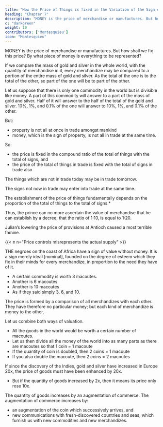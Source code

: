 ```yaml
---
title: "How the Price of Things is fixed in the Variation of the Sign of Riches"
heading: "Chapter 7"
description: "MONEY is the price of merchandise or manufactures. But how shall we fix this price? By what piece of money is everything to be represented?"
c: "darkgreen"
weight: 10
contributors: ['Montesquieu']
icon: "Montesquieu"
---
```





MONEY is the price of merchandise or manufactures. But how shall we fix this price? By what piece of money is everything to be represented?

If we compare the mass of gold and silver in the whole world, with the quantity of merchandise in it, every merchandize may be compared to a portion of the entire mass of gold and silver. As the total of the one is to the total of the other, so part of the one will be to part of the other.

Let us suppose that there is only one commodity in the world but is divisible like money. A part of this commodity will answer to a part of the mass of gold and silver. Half of it will answer to the half of the total of the gold and silver.
10%, 1%, and 0.1% of the one will answer to 10%, 1%, and 0.1% of the other.

But:
- property is not all at once in trade amongst mankind
- money, which is the sign of property, is not all in trade at the same time.

So:
- the price is fixed in the compound ratio of the total of things with the total of signs, and
- the price of the total of things in trade is fixed with the total of signs in trade also

The things which are not in trade today may be in trade tomorrow.

The signs not now in trade may enter into trade at the same time.

The establishment of the price of things fundamentally depends on the proportion of the total of things to the total of signs.*

Thus, the prince can no more ascertain the value of merchandise that he can establish by a decree, that the ratio of 1:10, is equal to 1:20.

Julian’s lowering the price of provisions at Antioch caused a most terrible famine.

{{< n n="Price controls misrepresents the actual supply" >}}



THE negroes on the coast of Africa have a sign of value without money. It is a sign merely ideal [nominal], founded on the degree of esteem which they fix in their minds for every merchandize, in proportion to the need they have of it.
- A certain commodity is worth 3 macoutes.
- Another is 6 macoutes
- Another is 10 macoutes
- As if they said simply 3, 6, and 10.

The price is formed by a comparison of all merchandizes with each other. They have therefore no particular money; but each kind of merchandize is money to the other.


Let us combine both ways of valuation.
- All the goods in the world would be worth a certain number of macoutes.
- Let us then divide all the money of the world into as many parts as there are macoutes so that 1 coin = 1 macoute
- If the quantity of coin is doubled, then 2 coins = 1 macoute
- If you also double the macoute, then 2 coins = 2 macoutes

If since the discovery of the Indies, gold and silver have increased in Europe 20x, the price of goods must have been enhanced by 20x. 
- But if the quantity of goods increased by 2x, then it means its price only rose 10x.

The quantity of goods increases by an augmentation of commerce. The augmentation of commerce increases by:
- an augmentation of the coin which successively arrives, and
- new communications with fresh-discovered countries and seas, which furnish us with new commodities and new merchandizes.
